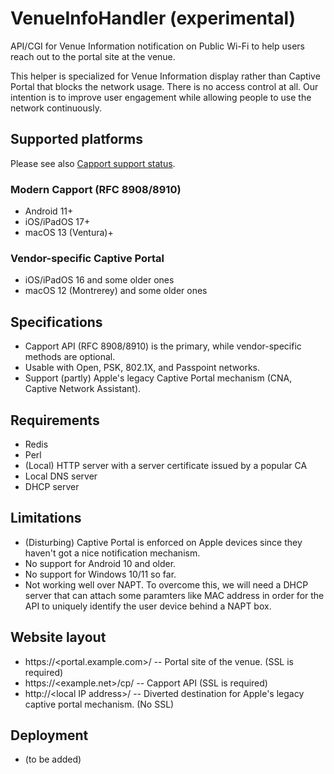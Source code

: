 # VenueInfoHandler (experimental)
API/CGI for Venue Information notification on Public Wi-Fi to help users reach out to the portal site at the venue.

This helper is specialized for Venue Information display rather than Captive Portal that blocks the network usage. There is no access control at all. Our intention is to improve user engagement while allowing people to use the network continuously.

## Supported platforms

Please see also [Capport support status](OS-status.md).

### Modern Capport (RFC 8908/8910)
- Android 11+
- iOS/iPadOS 17+
- macOS 13 (Ventura)+

### Vendor-specific Captive Portal
- iOS/iPadOS 16 and some older ones
- macOS 12 (Montrerey) and some older ones


## Specifications
- Capport API (RFC 8908/8910) is the primary, while vendor-specific methods are optional.
- Usable with Open, PSK, 802.1X, and Passpoint networks.
- Support (partly) Apple's legacy Captive Portal mechanism (CNA, Captive Network Assistant).

## Requirements
- Redis
- Perl
- (Local) HTTP server with a server certificate issued by a popular CA
- Local DNS server
- DHCP server

## Limitations
- (Disturbing) Captive Portal is enforced on Apple devices since they haven't got a nice notification mechanism.
- No support for Android 10 and older.
- No support for Windows 10/11 so far.
- Not working well over NAPT. To overcome this, we will need a DHCP server that can attach some paramters like MAC address in order for the API to uniquely identify the user device behind a NAPT box.

## Website layout
- https://\<portal.example.com\>/ -- Portal site of the venue. (SSL is required)
- https://\<example.net\>/cp/ -- Capport API (SSL is required)
- http://\<local IP address\>/ -- Diverted destination for Apple's legacy captive portal mechanism. (No SSL)

## Deployment
- (to be added)
